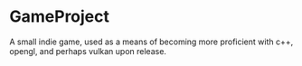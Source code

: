 # GameProject
A small indie game, used as a means of becoming more proficient with c++, opengl, and perhaps vulkan upon release. 
